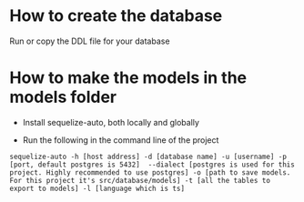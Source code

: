# How to create the database
Run or copy the DDL file for your database

# How to make the models in the models folder

* Install sequelize-auto, both locally and globally

* Run the following in the command line of the project

```sequelize-auto -h [host address] -d [database name] -u [username] -p [port, default postgres is 5432]  --dialect [postgres is used for this project. Highly recommended to use postgres] -o [path to save models. For this project it's src/database/models] -t [all the tables to export to models] -l [language which is ts]```